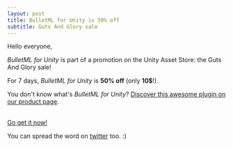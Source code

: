 ```yaml
---
layout: post
title: BulletML for Unity is 50% off
subtitle: Guts And Glory sale
---
```


Hello everyone,

_BulletML for Unity_ is part of a promotion on the Unity Asset Store: the Guts And Glory sale!

For 7 days, _BulletML for Unity_ is **50% off** (only **10$**!).

You don't know what's _BulletML for Unity_? [Discover this awesome plugin on our product page](http://pixelnest.io/work/bulletml-for-unity/).

<br />[Go get it now!](http://bulletml-for-unity.pixelnest.io)

You can spread the word on [twitter][tweet] too. :)

[tweet]: https://twitter.com/intent/tweet?text=BulletML+for+Unity+by+%40pixelnest+is+50%25+off+for+the+next+days%21+http%3A%2F%2Fpixelnest.io%2F2014%2F06%2Fbulletml-for-unity-50-off%2F%0A%0A%23unity3d+%23unitytech+%23GutsAndGlory
